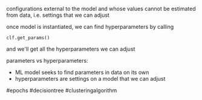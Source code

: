 
configurations external to the model and whose values cannot be estimated from data, i.e. settings that we can adjust

once model is instantiated, we can find hyperparameters by calling

`clf.get_params()`

and we'll get all the hyperparameters we can adjust

parameters vs hyperparameters:
 - ML model seeks to find parameters in data on its own
 - hyperparameters are settings on a model that we can adjust



#epochs #decisiontree #clusteringalgorithm